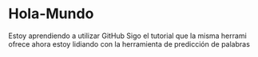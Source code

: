 # Hola-Mundo
Estoy aprendiendo a utilizar GitHub
Sigo el tutorial que la misma herrami  ofrece  ahora estoy lidiando con la herramienta de predicción de palabras

